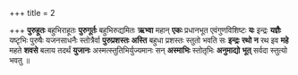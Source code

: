 +++
title = 2

+++
**पुरुहूतः** बहुभिराहूतः **पुरुगूर्तः** बहुभिरुद्यमितः **ऋभ्वा** महान् **एकः** प्रधानभूत एवंगुणविशिष्टः **यः** इन्द्रः **यज्ञैः** यष्टृभिः पुरुषैः यजनसाधनैः स्तोत्रैर्वा **पुरुप्रशस्तः** **अस्ति** बहुधा प्रशस्तः स्तुतो भवति सः **इन्द्रः** **रथो** **न** रथ इव **महे** महते **शवसे** बलाय तदर्थं **युजानः** अस्मत्स्तुतिभिर्युज्यमानः सन् **अस्माभिः** स्तोतृभिः **अनुमाद्यो** **भूत्** सर्वदा स्तुत्यो भवतु ॥